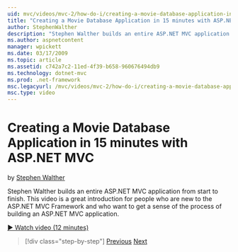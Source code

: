 ```yaml
---
uid: mvc/videos/mvc-2/how-do-i/creating-a-movie-database-application-in-15-minutes-with-aspnet-mvc
title: "Creating a Movie Database Application in 15 minutes with ASP.NET MVC | Microsoft Docs"
author: StephenWalther
description: "Stephen Walther builds an entire ASP.NET MVC application from start to finish. This video is a great introduction for people who are new to the ASP.NET MVC F..."
ms.author: aspnetcontent
manager: wpickett
ms.date: 03/17/2009
ms.topic: article
ms.assetid: c742a7c2-11ed-4f39-b658-960676494db9
ms.technology: dotnet-mvc
ms.prod: .net-framework
msc.legacyurl: /mvc/videos/mvc-2/how-do-i/creating-a-movie-database-application-in-15-minutes-with-aspnet-mvc
msc.type: video
---
```

Creating a Movie Database Application in 15 minutes with ASP.NET MVC
====================
by [Stephen Walther](https://github.com/StephenWalther)

Stephen Walther builds an entire ASP.NET MVC application from start to finish. This video is a great introduction for people who are new to the ASP.NET MVC Framework and who want to get a sense of the process of building an ASP.NET MVC application.

[&#9654; Watch video (12 minutes)](https://channel9.msdn.com/Blogs/ASP-NET-Site-Videos/creating-a-movie-database-application-in-15-minutes-with-aspnet-mvc)

> [!div class="step-by-step"]
> [Previous](creating-a-tasklist-application-with-aspnet-mvc.md)
> [Next](understanding-models-views-and-controllers.md)
